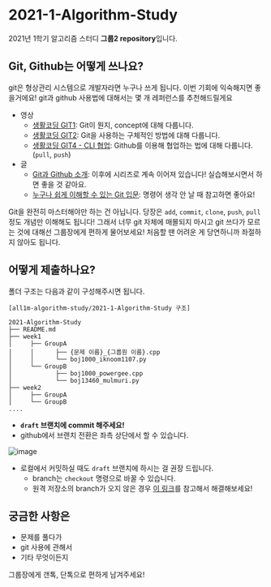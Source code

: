 # 2021-1-Algorithm-Study
2021년 1학기 알고리즘 스터디 **그룹2 repository**입니다.

## Git, Github는 어떻게 쓰나요?
git은 형상관리 시스템으로 개발자라면 누구나 쓰게 됩니다. 이번 기회에 익숙해지면 좋을거에요!
git과 github 사용법에 대해서는 몇 개 레퍼런스를 추천해드릴게요

- 영상
  - [생활코딩 GIT1](https://opentutorials.org/module/3733): Git이 뭔지, concept에 대해 다룹니다.
  - [생활코딩 GIT2](https://opentutorials.org/module/3762): Git을 사용하는 구체적인 방법에 대해 다룹니다.
  - [생활코딩 GIT4 - CLI 협업](https://opentutorials.org/module/3967): Github를 이용해 협업하는 법에 대해 다룹니다. (`pull`, `push`)
- 글
  - [Git과 Github 소개](https://www.zerocho.com/category/Git/post/58045dbc146be6001542a465): 이후에 시리즈로 계속 이어져 있습니다! 실습해보시면서 하면 좋을 것 같아요.
  - [누구나 쉽게 이해할 수 있는 Git 입문](https://backlog.com/git-tutorial/kr/): 명령어 생각 안 날 때 참고하면 좋아요!

Git을 완전히 마스터해야만 하는 건 아닙니다. 당장은 `add`, `commit`, `clone`, `push`, `pull` 정도 개념만 이해해도 됩니다! 그래서 너무 git 자체에 매몰되지 마시고 git 쓰다가 모르는 것에 대해선 그룹장에게 편하게 물어보세요! 처음할 땐 어려운 게 당연하니까 좌절하지 않아도 됩니다.


## 어떻게 제출하나요?
폴더 구조는 다음과 같이 구성해주시면 됩니다.
```text
[all1m-algorithm-study/2021-1-Algorithm-Study 구조]

2021-Algorithm-Study
├── README.md
├── week1
│     ├── GroupA
│     │      ├── {문제 이름}_{그룹원 이름}.cpp
│     │      └── boj1000_iknoom1107.py
│     └── GroupB
│            ├── boj1000_powergee.cpp
│            └── boj13460_mulmuri.py
├── week2
│     ├── GroupA
│     └── GroupB
....
```
- **`draft` 브랜치에 commit 해주세요!**
- github에서 브랜치 전환은 좌측 상단에서 할 수 있습니다.

![image](https://user-images.githubusercontent.com/44166353/113237212-68e3f980-92e1-11eb-82c0-d55940161615.png)

- 로컬에서 커밋하실 때도 `draft` 브랜치에 하시는 걸 권장 드립니다.
  - branch는 `checkout` 명령으로 바꿀 수 있습니다.
  - 원격 저장소의 branch가 오지 않은 경우 [이 링크](https://cjh5414.github.io/get-git-remote-branch/)를 참고해서 해결해보세요!

## 궁금한 사항은
- 문제를 풀다가
- git 사용에 관해서
- 기타 무엇이든지

그룹장에게 갠톡, 단톡으로 편하게 남겨주세요!
